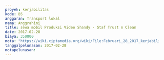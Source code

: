 ```yaml
---
proyek: kerjabilitas
kode: B5
anggaran: Transport lokal
nama: Anggrahini
title: sewa mobil Produksi Video Shandy - Staf Trust n Clean
date: 2017-02-28
biaya: 350000
nota: "https://wiki.ciptamedia.org/wiki/File:Februari_28_2017_kerjabilitas_B5_sewa_mobil_inok533.jpg"
tanggalpelunasan: 2017-02-28
notapelunasan:
---
```

